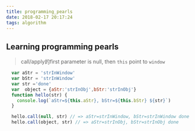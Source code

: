 ```yaml
---
title: programming_pearls
date: 2018-02-17 20:17:24
tags: algorithm
---
```


## Learning programming pearls

> call/apply的first parameter is null, then `this` point to `window`
```javascript
  var aStr = 'strInWindow'
  var bStr = 'strInWindow'
  var str ='done'
  var  object = {aStr:'strInObj',bStr:'strInObj'}
  function hello(str) {
    console.log(`aStr=${this.aStr}, bStr=${this.bStr} ${str}`)
  }

  hello.call(null, str) // => aStr=strInWindow, bStr=strInWindow done
  hello.call(object, str) // => aStr=strInObj, bStr=strInObj done
```
